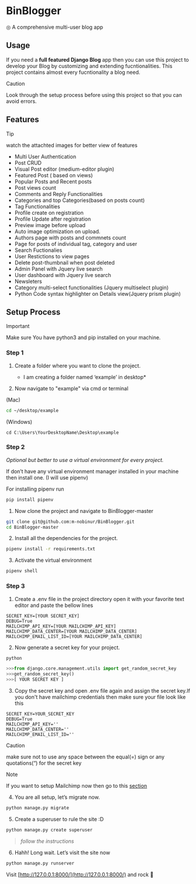 # BinBlogger

◎ A comprehensive multi-user blog app

## Usage

If you need a **full featured Django Blog** app then you can use this project to develop your Blog by customizing and extending fucntionalities. This project contains almost every fucntionality a blog need.

> [!CAUTION]
> Look through the setup process before using this project so that you can avoid errors.

## Features

> [!TIP]
> watch the attachted images for better view of features

- Multi User Authentication
- Post CRUD
- Visual Post editor (medium-editor plugin)
- Featured Post ( based on views)
- Popular Posts and Recent posts
- Post views count
- Comments and Reply Functionalities
- Categories and top Categories(based on posts count)
- Tag Functionalities
- Profile create on registration
- Profile Update after registration
- Preview image before upload
- Auto image optimization on upload.
- Authors page with posts and commnets count
- Page for posts of individual tag, category and user
- Search Fuctionalies
- User Restictions to view pages
- Delete post-thumbnail when post deleted
- Admin Panel with Jquery live search
- User dashboard with Jquery live search
- Newsleters
- Category multi-select functionalities (Jquery multiselect plugin)
- Python Code syntax highlighter on Details view(Jquery prism plugin)

## Setup Process

> [!IMPORTANT]
> Make sure You have python3 and pip installed on your machine.

### Step 1

1. Create a folder where you want to clone the project.
   - I am creating a folder named ‘example’ in desktop*

2. Now navigate to "example" via cmd or terminal

(Mac)

```bash
cd ~/desktop/example
```

(Windows)

 ```shell
cd C:\Users\YourDesktopName\Desktop\example
 ```

### Step 2

*Optional but better to use a virtual environment for every project.*

If don’t have any virtual environment manager installed in your machine then install one. (I will use pipenv)

For installing pipenv run

```bash
pip install pipenv
```

1. Now clone the project and navigate to BinBlogger-master

```bash
git clone git@github.com:m-nobinur/BinBlogger.git
cd BinBlogger-master
```

2. Install all the dependencies for the project.


```bash
pipenv install -r requirements.txt
```

3. Activate the virtual environment

```bash
pipenv shell
```

### Step 3

1. Create a .env file in the project directory open it with your favorite text editor and paste the bellow lines

```.file
SECRET_KEY=[YOUR SECRET_KEY]
DEBUG=True
MAILCHIMP_API_KEY=[YOUR MAILCHIMP_API_KEY]
MAILCHIMP_DATA_CENTER=[YOUR MAILCHIMP_DATA_CENTER]
MAILCHIMP_EMAIL_LIST_ID=[YOUR MAILCHIMP_DATA_CENTER]
```

2. Now generate a secret key for your project.

```bash
python
```

``` python
>>>from django.core.management.utils import get_random_secret_key
>>>get_random_secret_key()
>>>[ YOUR SECRET KEY ]
```

3. Copy the secret key and open .env file again and assign the secret key.If you don't have mailchimp credentials then make sure your file look like this

```.file
SECRET_KEY=YOUR_SECRET_KEY
DEBUG=True
MAILCHIMP_API_KEY=''
MAILCHIMP_DATA_CENTER=''
MAILCHIMP_EMAIL_LIST_ID=''
```

> [!CAUTION]
> make sure not to use any space between the equal(=) sign or any quotations(“) for the secret key

> [!NOTE]
> If you want to setup Mailchimp now then go to this [section](#Mailchimp)

4. You are all setup, let’s migrate now.

```bash
python manage.py migrate
```

5. Create a superuser to rule the site :D

```bash
python manage.py create superuser

```

> *follow the instructions*

6. Hahh! Long wait. Let’s visit the site now

```bash
python manage.py runserver
```

Visit [http://127.0.0.1:8000/](http://127.0.0.1:8000/) and rock 🤘

